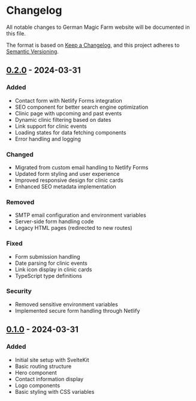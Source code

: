 # Changelog

All notable changes to German Magic Farm website will be documented in this file.

The format is based on [Keep a Changelog](https://keepachangelog.com/en/1.0.0/),
and this project adheres to [Semantic Versioning](https://semver.org/spec/v2.0.0.html).

## [0.2.0] - 2024-03-31

### Added

- Contact form with Netlify Forms integration
- SEO component for better search engine optimization
- Clinic page with upcoming and past events
- Dynamic clinic filtering based on dates
- Link support for clinic events
- Loading states for data fetching components
- Error handling and logging

### Changed

- Migrated from custom email handling to Netlify Forms
- Updated form styling and user experience
- Improved responsive design for clinic cards
- Enhanced SEO metadata implementation

### Removed

- SMTP email configuration and environment variables
- Server-side form handling code
- Legacy HTML pages (redirected to new routes)

### Fixed

- Form submission handling
- Date parsing for clinic events
- Link icon display in clinic cards
- TypeScript type definitions

### Security

- Removed sensitive environment variables
- Implemented secure form handling through Netlify

## [0.1.0] - 2024-03-31

### Added

- Initial site setup with SvelteKit
- Basic routing structure
- Hero component
- Contact information display
- Logo components
- Basic styling with CSS variables

[0.2.0]: https://github.com/username/german-magic-farm/releases/tag/v0.2.0
[0.1.0]: https://github.com/username/german-magic-farm/releases/tag/v0.1.0
